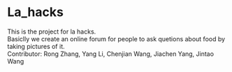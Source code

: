 # La_hacks  
This is the project for la hacks.   
Basiclly we create an online forum for people to ask quetions about food by taking pictures of it.    
Contributor: Rong Zhang, Yang Li, Chenjian Wang, Jiachen Yang, Jintao Wang   